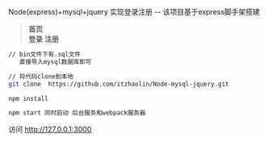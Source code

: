 Node(express)+mysql+jquery 实现登录注册
-- 该项目基于express脚手架搭建
> **首页**  
> **登录**
> **注册**

```bash
// bin文件下有.sql文件
   直接导入mysql数据库即可

// 将代码clone到本地
git clone  https://github.com/itzhaolin/Node-mysql-jquery.git

npm install

npm start 同时启动 后台服务和webpack服务器

```

访问 http://127.0.0.1:3000

